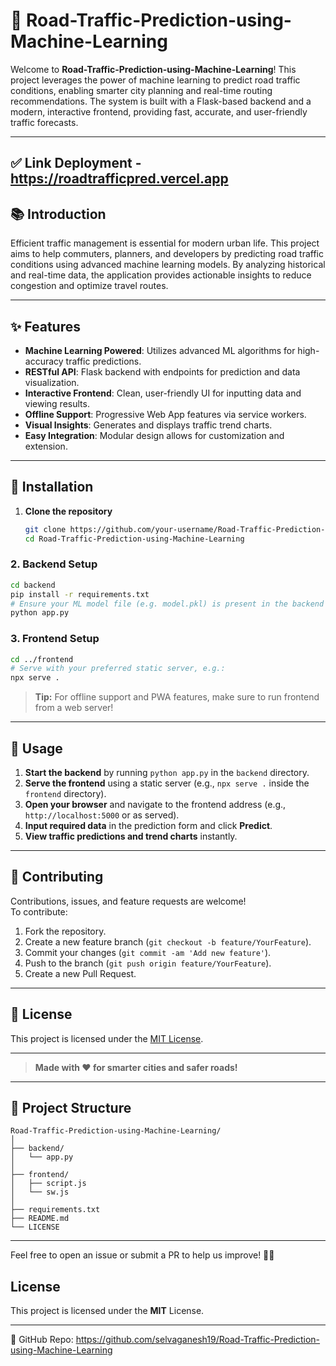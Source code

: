 # 🚦 Road-Traffic-Prediction-using-Machine-Learning

Welcome to **Road-Traffic-Prediction-using-Machine-Learning**! This project leverages the power of machine learning to predict road traffic conditions, enabling smarter city planning and real-time routing recommendations. The system is built with a Flask-based backend and a modern, interactive frontend, providing fast, accurate, and user-friendly traffic forecasts.

---
## ✅ Link Deployment - https://roadtrafficpred.vercel.app


## 📚 Introduction

Efficient traffic management is essential for modern urban life. This project aims to help commuters, planners, and developers by predicting road traffic conditions using advanced machine learning models. By analyzing historical and real-time data, the application provides actionable insights to reduce congestion and optimize travel routes.

---

## ✨ Features

- **Machine Learning Powered**: Utilizes advanced ML algorithms for high-accuracy traffic predictions.
- **RESTful API**: Flask backend with endpoints for prediction and data visualization.
- **Interactive Frontend**: Clean, user-friendly UI for inputting data and viewing results.
- **Offline Support**: Progressive Web App features via service workers.
- **Visual Insights**: Generates and displays traffic trend charts.
- **Easy Integration**: Modular design allows for customization and extension.

---

## 🚀 Installation

1. **Clone the repository**
   ```bash
   git clone https://github.com/your-username/Road-Traffic-Prediction-using-Machine-Learning.git
   cd Road-Traffic-Prediction-using-Machine-Learning
   ```

### 2. Backend Setup

```bash
cd backend
pip install -r requirements.txt
# Ensure your ML model file (e.g. model.pkl) is present in the backend directory
python app.py
```

### 3. Frontend Setup

```bash
cd ../frontend
# Serve with your preferred static server, e.g.:
npx serve .
```

> **Tip:** For offline support and PWA features, make sure to run frontend from a web server!

---

## 📝 Usage

1. **Start the backend** by running `python app.py` in the `backend` directory.
2. **Serve the frontend** using a static server (e.g., `npx serve .` inside the `frontend` directory).
3. **Open your browser** and navigate to the frontend address (e.g., `http://localhost:5000` or as served).
4. **Input required data** in the prediction form and click **Predict**.
5. **View traffic predictions and trend charts** instantly.

---

## 🤝 Contributing

Contributions, issues, and feature requests are welcome!  
To contribute:

1. Fork the repository.
2. Create a new feature branch (`git checkout -b feature/YourFeature`).
3. Commit your changes (`git commit -am 'Add new feature'`).
4. Push to the branch (`git push origin feature/YourFeature`).
5. Create a new Pull Request.

---

## 📄 License

This project is licensed under the [MIT License](LICENSE).

---

> **Made with ❤️ for smarter cities and safer roads!**

---

## 📁 Project Structure

```
Road-Traffic-Prediction-using-Machine-Learning/
│
├── backend/
│   └── app.py
│
├── frontend/
│   ├── script.js
│   └── sw.js
│
├── requirements.txt
├── README.md
└── LICENSE
```

---

Feel free to open an issue or submit a PR to help us improve! 🚗💨

## License
This project is licensed under the **MIT** License.

---
🔗 GitHub Repo: https://github.com/selvaganesh19/Road-Traffic-Prediction-using-Machine-Learning
